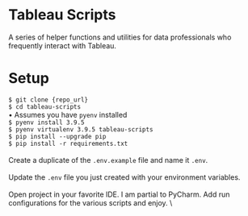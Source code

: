 # Tableau Scripts
A series of helper functions and utilities for data professionals who frequently interact with Tableau.

# Setup
`$ git clone {repo_url}` \
`$ cd tableau-scripts` \
• Assumes you have `pyenv` installed \
`$ pyenv install 3.9.5` \
`$ pyenv virtualenv 3.9.5 tableau-scripts` \
`$ pip install --upgrade pip` \
`$ pip install -r requirements.txt` \
\
Create a duplicate of the `.env.example` file and name it `.env`. \
\
Update the `.env` file you just created with your environment variables. \
\
Open project in your favorite IDE. I am partial to PyCharm. Add run configurations for the various scripts and enjoy. \

